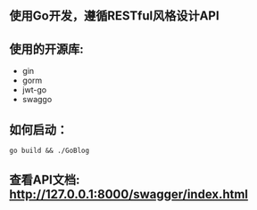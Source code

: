 ## 使用Go开发，遵循RESTful风格设计API

## 使用的开源库:
- gin
- gorm
- jwt-go
- swaggo

## 如何启动：
`go build && ./GoBlog`

## 查看API文档: http://127.0.0.1:8000/swagger/index.html
